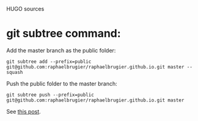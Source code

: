HUGO sources


# git subtree command:

Add the master branch as the public folder:

    git subtree add --prefix=public git@github.com:raphaelbrugier/raphaelbrugier.github.io.git master --squash


Push the public folder to the master branch:

    git subtree push --prefix=public git@github.com:raphaelbrugier/raphaelbrugier.github.io.git master

See [this post](http://codethejason.github.io/blog/setupghpages/).

